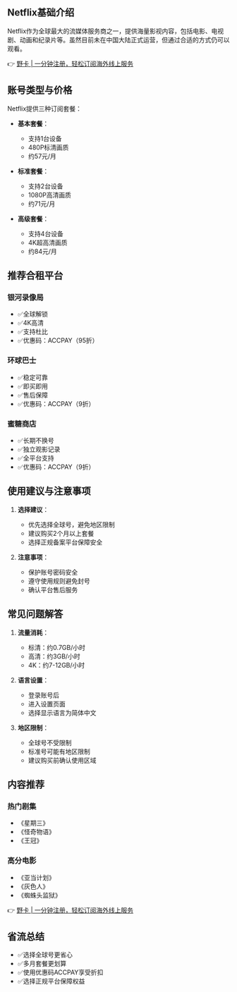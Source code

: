 ## **Netflix基础介绍**

Netflix作为全球最大的流媒体服务商之一，提供海量影视内容，包括电影、电视剧、动画和纪录片等。虽然目前未在中国大陆正式运营，但通过合适的方式仍可以观看。

👉 [野卡 | 一分钟注册，轻松订阅海外线上服务](https://bit.ly/bewildcard)

## **账号类型与价格**

Netflix提供三种订阅套餐：

- **基本套餐**：
  - 支持1台设备
  - 480P标清画质
  - 约57元/月

- **标准套餐**：
  - 支持2台设备
  - 1080P高清画质
  - 约71元/月

- **高级套餐**：
  - 支持4台设备
  - 4K超高清画质
  - 约84元/月

## **推荐合租平台**

### **银河录像局**
- ✅全球解锁 
- ✅4K高清
- ✅支持杜比
- ✅优惠码：ACCPAY（95折）

### **环球巴士**
- ✅稳定可靠
- ✅即买即用
- ✅售后保障
- ✅优惠码：ACCPAY（9折）

### **蜜糖商店**
- ✅长期不换号
- ✅独立观影记录
- ✅全平台支持
- ✅优惠码：ACCPAY（9折）

## **使用建议与注意事项**

1. **选择建议**：
   - 优先选择全球号，避免地区限制
   - 建议购买2个月以上套餐
   - 选择正规备案平台保障安全

2. **注意事项**：
   - 保护账号密码安全
   - 遵守使用规则避免封号
   - 确认平台售后服务

## **常见问题解答**

1. **流量消耗**：
   - 标清：约0.7GB/小时
   - 高清：约3GB/小时
   - 4K：约7-12GB/小时

2. **语言设置**：
   - 登录账号后
   - 进入设置页面
   - 选择显示语言为简体中文

3. **地区限制**：
   - 全球号不受限制
   - 标准号可能有地区限制
   - 建议购买前确认使用区域

## **内容推荐**

### **热门剧集**
- 《星期三》
- 《怪奇物语》
- 《王冠》

### **高分电影**
- 《亚当计划》
- 《灰色人》
- 《蜘蛛头监狱》

👉 [野卡 | 一分钟注册，轻松订阅海外线上服务](https://bit.ly/bewildcard)

## **省流总结**

- ✅选择全球号更省心
- ✅多月套餐更划算
- ✅使用优惠码ACCPAY享受折扣
- ✅选择正规平台保障权益